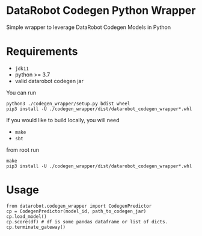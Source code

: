 # DataRobot Codegen Python Wrapper

Simple wrapper to leverage DataRobot Codegen Models in Python

# Requirements

* `jdk11`
* python >= 3.7
* valid datarobot codegen jar

You can run 
```
python3 ./codegen_wrapper/setup.py bdist wheel 
pip3 install -U ./codegen_wrapper/dist/datarobot_codegen_wrapper*.whl
```

If you would like to build locally, you will need

* `make`
* `sbt`

from root run 

```
make
pip3 install -U ./codegen_wrapper/dist/datarobot_codegen_wrapper*.whl
```

# Usage 

```
from datarobot.codegen_wrapper import CodegenPredictor
cp = CodegenPredictor(model_id, path_to_codegen_jar)
cp.load_model()
cp.score(df) # df is some pandas dataframe or list of dicts.  
cp.terminate_gateway()
```


